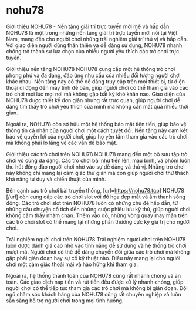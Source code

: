 # nohu78
Giới thiệu NOHU78 - Nền tảng giải trí trực tuyến mới mẻ và hấp dẫn
NOHU78 là một trong những nền tảng giải trí trực tuyến mới nổi tại Việt Nam, mang đến cho người chơi những trải nghiệm giải trí thú vị và hấp dẫn. Với giao diện người dùng thân thiện và dễ dàng sử dụng, NOHU78 nhanh chóng trở thành sự lựa chọn của nhiều người yêu thích các trò chơi trực tuyến.

Giới thiệu nền tảng NOHU78
NOHU78 cung cấp một hệ thống trò chơi phong phú và đa dạng, đáp ứng nhu cầu của nhiều đối tượng người chơi khác nhau. Nền tảng này có thể dễ dàng truy cập trên mọi thiết bị, từ điện thoại di động đến máy tính để bàn, giúp người chơi có thể tham gia vào các trò chơi mọi lúc mọi nơi mà không gặp bất kỳ khó khăn nào. Giao diện của NOHU78 được thiết kế đơn giản nhưng rất trực quan, giúp người chơi dễ dàng tìm thấy trò chơi yêu thích của mình mà không cần mất quá nhiều thời gian.

Ngoài ra, NOHU78 còn sở hữu một hệ thống bảo mật tiên tiến, giúp bảo vệ thông tin cá nhân của người chơi một cách tuyệt đối. Nền tảng này cam kết bảo vệ quyền lợi của người chơi, giúp họ yên tâm tham gia vào các trò chơi mà không phải lo lắng về các vấn đề bảo mật.

Giới thiệu các trò chơi trên NOHU78
NOHU78 mang đến một bộ sưu tập trò chơi vô cùng đa dạng. Các trò chơi bài như tiến lên, mậu binh, và phỏm luôn thu hút đông đảo người chơi nhờ vào sự dễ dàng và thú vị. Những trò chơi này không chỉ mang lại cảm giác thư giãn mà còn giúp người chơi thử thách khả năng tư duy và chiến thuật của mình.

Bên cạnh các trò chơi bài truyền thống, [url=https://nohu78.top] NOHU78 [/url] còn cung cấp các trò chơi slot với đồ họa đẹp mắt và âm thanh sống động. Các trò chơi slot trên NOHU78 luôn có những chủ đề hấp dẫn, từ những câu chuyện cổ tích đến những cuộc phiêu lưu kỳ thú, giúp người chơi không cảm thấy nhàm chán. Thêm vào đó, những vòng quay may mắn trên các trò chơi slot có thể mang lại những phần thưởng cực kỳ giá trị cho người chơi.

Trải nghiệm người chơi trên NOHU78
Trải nghiệm người chơi trên NOHU78 luôn được đánh giá cao nhờ vào tính năng dễ sử dụng và hệ thống trò chơi mượt mà. Người chơi có thể dễ dàng chuyển đổi giữa các trò chơi mà không gặp phải gián đoạn hay sự cố kỹ thuật nào. Điều này mang lại cho người chơi một cảm giác thoải mái và hào hứng khi tham gia.

Ngoài ra, hệ thống thanh toán của NOHU78 cũng rất nhanh chóng và an toàn. Các giao dịch nạp tiền và rút tiền đều được xử lý nhanh chóng, giúp người chơi có thể tiếp tục tham gia các trò chơi mà không bị gián đoạn. Đội ngũ chăm sóc khách hàng của NOHU78 cũng rất chuyên nghiệp và luôn sẵn sàng hỗ trợ người chơi trong mọi tình huống.
